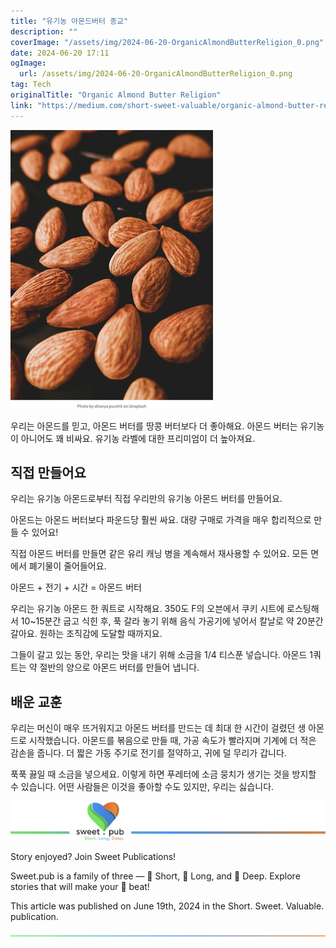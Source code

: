 ```yaml
---
title: "유기농 아몬드버터 종교"
description: ""
coverImage: "/assets/img/2024-06-20-OrganicAlmondButterReligion_0.png"
date: 2024-06-20 17:11
ogImage: 
  url: /assets/img/2024-06-20-OrganicAlmondButterReligion_0.png
tag: Tech
originalTitle: "Organic Almond Butter Religion"
link: "https://medium.com/short-sweet-valuable/organic-almond-butter-religion-37b2f6fc1a4f"
---
```




![Organic Almond Butter](/assets/img/2024-06-20-OrganicAlmondButterReligion_0.png)

우리는 아몬드를 믿고, 아몬드 버터를 땅콩 버터보다 더 좋아해요. 아몬드 버터는 유기농이 아니어도 꽤 비싸요. 유기농 라벨에 대한 프리미엄이 더 높아져요.

## 직접 만들어요

우리는 유기농 아몬드로부터 직접 우리만의 유기농 아몬드 버터를 만들어요.


<div class="content-ad"></div>

아몬드는 아몬드 버터보다 파운드당 훨씬 싸요. 대량 구매로 가격을 매우 합리적으로 만들 수 있어요!

직접 아몬드 버터를 만들면 같은 유리 캐닝 병을 계속해서 재사용할 수 있어요. 모든 면에서 폐기물이 줄어들어요.

아몬드 + 전기 + 시간 = 아몬드 버터

우리는 유기농 아몬드 한 쿼트로 시작해요. 350도 F의 오븐에서 쿠키 시트에 로스팅해서 10~15분간 굽고 식힌 후, 푹 갈라 놓기 위해 음식 가공기에 넣어서 칼날로 약 20분간 갈아요. 원하는 조직감에 도달할 때까지요.

<div class="content-ad"></div>

그들이 갈고 있는 동안, 우리는 맛을 내기 위해 소금을 1/4 티스푼 넣습니다. 아몬드 1쿼트는 약 절반의 양으로 아몬드 버터를 만들어 냅니다.

## 배운 교훈

우리는 머신이 매우 뜨거워지고 아몬드 버터를 만드는 데 최대 한 시간이 걸렸던 생 아몬드로 시작했습니다. 아몬드를 볶음으로 만들 때, 가공 속도가 빨라지며 기계에 더 적은 감손을 줍니다. 더 짧은 가동 주기로 전기를 절약하고, 귀에 덜 무리가 갑니다.

푹푹 끓일 때 소금을 넣으세요. 이렇게 하면 푸레터에 소금 뭉치가 생기는 것을 방지할 수 있습니다. 어떤 사람들은 이것을 좋아할 수도 있지만, 우리는 싫습니다.

<div class="content-ad"></div>

![image](/assets/img/2024-06-20-OrganicAlmondButterReligion_1.png)

Story enjoyed? Join Sweet Publications!

Sweet.pub is a family of three — 💚 Short, 💙 Long, and 🧡 Deep.
Explore stories that will make your 🤍 beat!

This article was published on June 19th, 2024 in the Short. Sweet. Valuable. publication.

<div class="content-ad"></div>


![Organic Almond Butter Religion](/assets/img/2024-06-20-OrganicAlmondButterReligion_2.png)
